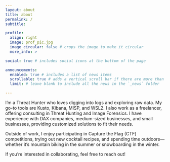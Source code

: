 ```yaml
---
layout: about
title: about
permalink: /
subtitle:

profile:
  align: right
  image: prof_pic.jpg
  image_circular: false # crops the image to make it circular
  more_info: >

social: true # includes social icons at the bottom of the page

announcements:
  enabled: true # includes a list of news items
  scrollable: true # adds a vertical scroll bar if there are more than 3 news items
  limit: # leave blank to include all the news in the `_news` folder

---
```


I’m a Threat Hunter who loves digging into logs and exploring raw data. My go-to tools are Kusto, Kibana, MISP, and WSL2. 
I also work as a freelancer, offering consulting in Threat Hunting and Image Forensics. I have experience with DAX companies, medium-sized businesses, and small businesses, providing customized solutions to fit their needs.

Outside of work, I enjoy participating in Capture the Flag (CTF) competitions, trying out new cocktail recipes, and spending time outdoors—whether it’s mountain biking in the summer or snowboarding in the winter.

If you’re interested in collaborating, feel free to reach out!